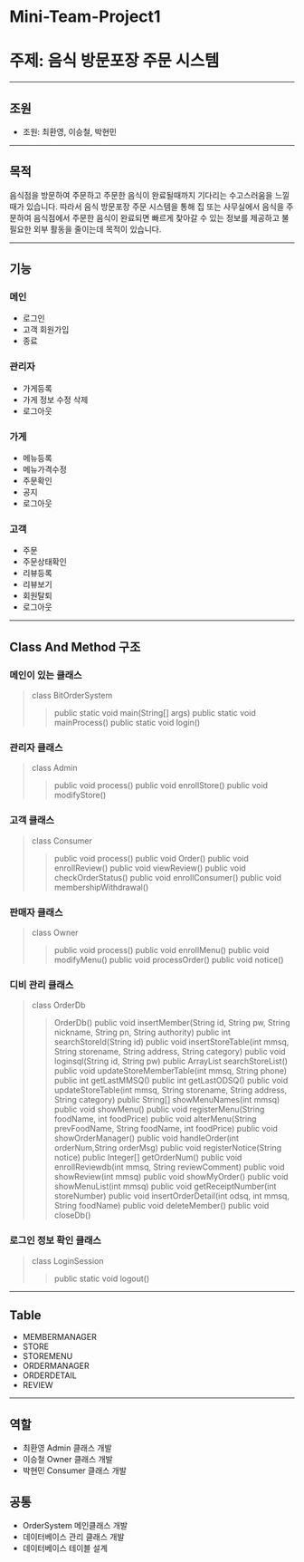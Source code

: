 # Mini-Team-Project1
# 주제: 음식 방문포장 주문 시스템
---------------------------------------------------------
## 조원
- 조원: 최환영, 이승철, 박현민
---------------------------------------------------------

## 목적
음식점을 방문하여 주문하고 주문한 음식이 완료될때까지 기다리는 수고스러움을 느낄때가 있습니다.
따라서 음식 방문포장 주문 시스템을 통해 집 또는 사무실에서 음식을 주문하여 음식점에서 주문한 음식이
완료되면 빠르게 찾아갈 수 있는 정보를 제공하고 불필요한 외부 활동을 줄이는데 목적이 있습니다.

---------------------------------------------------------

## 기능
### 메인
- 로그인
- 고객 회원가입
- 종료

### 관리자
- 가게등록
- 가게 정보 수정 삭제
- 로그아웃

### 가게
- 메뉴등록
- 메뉴가격수정
- 주문확인
- 공지
- 로그아웃

### 고객
- 주문
- 주문상태확인
- 리뷰등록
- 리뷰보기
- 회원탈퇴
- 로그아웃
---------------------------------------------------------

## Class And Method 구조
### 메인이 있는 클래스
>class BitOrderSystem
>   >public static void main(String[] args)
>   >public static void mainProcess()
>   >public static void login()

### 관리자 클래스
>class Admin
>   >public void process()
>   >public void enrollStore()
>   >public void modifyStore()

### 고객 클래스
>class Consumer
>   >public void process()
>   >public void Order()
>   >public void enrollReview()
>   >public void viewReview()
>   >public void checkOrderStatus()
>   >public void enrollConsumer()
>   >public void membershipWithdrawal()

### 판매자 클래스
>class Owner
>   >public void process()
>   >public void enrollMenu()
>   >public void modifyMenu()
>   >public void processOrder()
>   >public void notice()

### 디비 관리 클래스
>class OrderDb
>   >OrderDb()
>   >public void insertMember(String id, String pw, String nickname, String pn, String authority)
>   >public int searchStoreId(String id)
>   >public void insertStoreTable(int mmsq, String storename, String address, String category)
>   >public void loginsql(String id, String pw)
>   >public ArrayList<Integer> searchStoreList()
>   >public void updateStoreMemberTable(int mmsq, String phone)
>   >public int getLastMMSQ()
>   >public int getLastODSQ()
>   >public void updateStoreTable(int mmsq, String storename, String address, String category)
>   >public String[] showMenuNames(int mmsq)
>   >public void showMenu()
>   >public void registerMenu(String foodName, int foodPrice)
>   >public void alterMenu(String prevFoodName, String foodName, int foodPrice)
>   >public void showOrderManager()
>   >public void handleOrder(int orderNum,String orderMsg)
>   >public void registerNotice(String notice)
>   >public Integer[] getOrderNum()
>   >public void enrollReviewdb(int mmsq, String reviewComment)
>   >public void showReview(int mmsq)
>   >public void showMyOrder()
>   >public void showMenuList(int mmsq)
>   >public void getReceiptNumber(int storeNumber)
>   >public void insertOrderDetail(int odsq, int mmsq, String foodName)
>   >public void deleteMember()
>   >public void closeDb()

### 로그인 정보 확인 클래스
>class LoginSession
>   >public static void logout()
---------------------------------------------------------

## Table
- MEMBERMANAGER
- STORE
- STOREMENU
- ORDERMANAGER
- ORDERDETAIL
- REVIEW

---------------------------------------------------------

## 역할
- 최환영 Admin 클래스 개발
- 이승철 Owner 클래스 개발
- 박현민 Consumer 클래스 개발

## 공통
- OrderSystem 메인클래스 개발
- 데이터베이스 관리 클래스 개발
- 데이터베이스 테이블 설계
